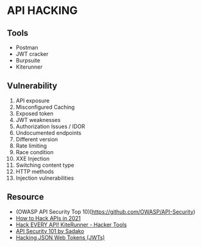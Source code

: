 # API HACKING
## Tools
- Postman
- JWT cracker
- Burpsuite
- Kiterunner

## Vulnerability
1. API exposure
2. Misconfigured Caching
3. Exposed token
4. JWT weaknesses
5. Authorization Issues / IDOR
6. Undocumented endpoints
7. Different version
8. Rate limiting
9. Race condition
10. XXE Injection
11. Switching content type
12. HTTP methods
13. Injection vulnerabilities

## Resource
- (OWASP API Security Top 10)[https://github.com/OWASP/API-Security)
- [How to Hack APIs in 2021](https://labs.detectify.com/2021/08/10/how-to-hack-apis-in-2021/)
- [Hack EVERY API! KiteRunner - Hacker Tools](https://www.youtube.com/watch?v=vrOXmxNZ3zQ)
- [API Security 101 by Sadako](https://www.youtube.com/watch?v=ijalD2NkRFg&t=13s)
- [Hacking JSON Web Tokens (JWTs)](https://medium.com/swlh/hacking-json-web-tokens-jwts-9122efe91e4a)
